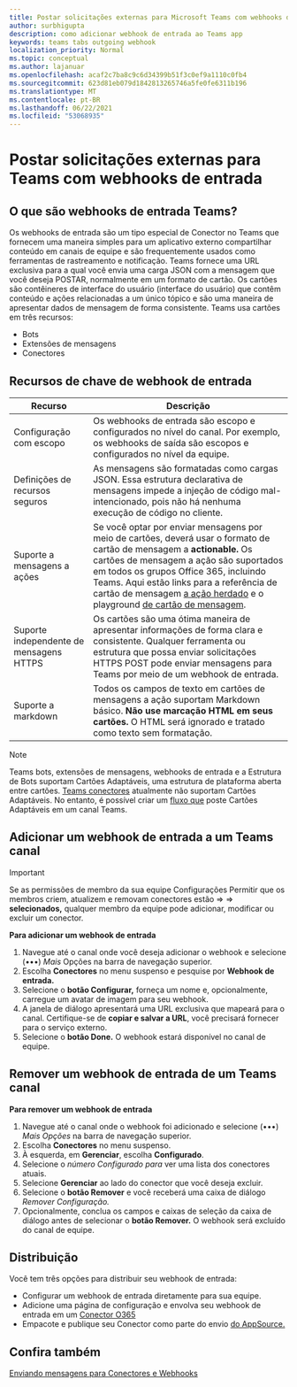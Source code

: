 ```yaml
---
title: Postar solicitações externas para Microsoft Teams com webhooks de entrada
author: surbhigupta
description: como adicionar webhook de entrada ao Teams app
keywords: teams tabs outgoing webhook
localization_priority: Normal
ms.topic: conceptual
ms.author: lajanuar
ms.openlocfilehash: acaf2c7ba8c9c6d34399b51f3c0ef9a1110c0fb4
ms.sourcegitcommit: 623d81eb079d1842813265746a5fe0fe6311b196
ms.translationtype: MT
ms.contentlocale: pt-BR
ms.lasthandoff: 06/22/2021
ms.locfileid: "53068935"
---
```

# <a name="post-external-requests-to-teams-with-incoming-webhooks"></a>Postar solicitações externas para Teams com webhooks de entrada

## <a name="what-are-incoming-webhooks-in-teams"></a>O que são webhooks de entrada Teams?

Os webhooks de entrada são um tipo especial de Conector no Teams que fornecem uma maneira simples para um aplicativo externo compartilhar conteúdo em canais de equipe e são frequentemente usados como ferramentas de rastreamento e notificação. Teams fornece uma URL exclusiva para a qual você envia uma carga JSON com a mensagem que você deseja POSTAR, normalmente em um formato de cartão. Os cartões são contêineres de interface do usuário (interface do usuário) que contêm conteúdo e ações relacionadas a um único tópico e são uma maneira de apresentar dados de mensagem de forma consistente. Teams usa cartões em três recursos:

* Bots
* Extensões de mensagens
* Conectores

## <a name="incoming-webhook-key-features"></a>Recursos de chave de webhook de entrada

| Recurso | Descrição |
| ------- | ----------- |
|Configuração com escopo|Os webhooks de entrada são escopo e configurados no nível do canal. Por exemplo, os webhooks de saída são escopos e configurados no nível da equipe.|
|Definições de recursos seguros|As mensagens são formatadas como cargas JSON. Essa estrutura declarativa de mensagens impede a injeção de código mal-intencionado, pois não há nenhuma execução de código no cliente.|
|Suporte a mensagens a ações|Se você optar por enviar mensagens por meio de cartões, deverá usar o formato de cartão de mensagem a **actionable.** Os cartões de mensagem a ação são suportados em todos os grupos Office 365, incluindo Teams. Aqui estão links para a referência de cartão de mensagem [a ação herdado](/outlook/actionable-messages/message-card-reference) e o playground [de cartão de mensagem](https://messagecardplayground.azurewebsites.net).|
|Suporte independente de mensagens HTTPS| Os cartões são uma ótima maneira de apresentar informações de forma clara e consistente. Qualquer ferramenta ou estrutura que possa enviar solicitações HTTPS POST pode enviar mensagens para Teams por meio de um webhook de entrada.|
|Suporte a markdown|Todos os campos de texto em cartões de mensagens a ação suportam Markdown básico. **Não use marcação HTML em seus cartões.** O HTML será ignorado e tratado como texto sem formatação.|

> [!Note]
> Teams bots, extensões de mensagens, webhooks de entrada e a Estrutura de Bots suportam Cartões Adaptáveis, uma estrutura de plataforma aberta entre cartões. [Teams conectores](../../webhooks-and-connectors/how-to/connectors-creating.md) atualmente não suportam Cartões Adaptáveis. No entanto, é possível criar um [fluxo que](https://flow.microsoft.com/blog/microsoft-flow-in-microsoft-teams/) poste Cartões Adaptáveis em um canal Teams.

## <a name="add-an-incoming-webhook-to-a-teams-channel"></a>Adicionar um webhook de entrada a um Teams canal

> [!Important]  
> Se as permissões de membro da sua equipe Configurações Permitir que os membros criem, atualizem e removam conectores estão  =>    =>  **selecionados,** qualquer membro da equipe pode adicionar, modificar ou excluir um conector.

**Para adicionar um webhook de entrada**

1. Navegue até o canal onde você deseja adicionar o webhook e selecione (&#8226;&#8226;&#8226;) *Mais* Opções na barra de navegação superior.
1. Escolha **Conectores** no menu suspenso e pesquise por **Webhook de entrada.**
1. Selecione o **botão Configurar,** forneça um nome e, opcionalmente, carregue um avatar de imagem para seu webhook.
1. A janela de diálogo apresentará uma URL exclusiva que mapeará para o canal. Certifique-se de **copiar e salvar a URL**, você precisará fornecer para o serviço externo.
1. Selecione o **botão Done.** O webhook estará disponível no canal de equipe.

## <a name="remove-an-incoming-webhook-from-a-teams-channel"></a>Remover um webhook de entrada de um Teams canal

**Para remover um webhook de entrada**

1. Navegue até o canal onde o webhook foi adicionado e selecione (&#8226;&#8226;&#8226;) *Mais Opções* na barra de navegação superior.
1. Escolha **Conectores** no menu suspenso.
1. À esquerda, em **Gerenciar**, escolha **Configurado**.
1. Selecione o *número Configurado para* ver uma lista dos conectores atuais.
1. Selecione **Gerenciar** ao lado do conector que você deseja excluir.
1. Selecione o **botão Remover** e você receberá uma caixa de diálogo *Remover Configuração.*
1. Opcionalmente, conclua os campos e caixas de seleção da caixa de diálogo antes de selecionar o **botão Remover.** O webhook será excluído do canal de equipe.

## <a name="distribution"></a>Distribuição

Você tem três opções para distribuir seu webhook de entrada:

* Configurar um webhook de entrada diretamente para sua equipe.
* Adicione uma página de configuração e envolva seu webhook de entrada em um [Conector O365](~/webhooks-and-connectors/how-to/connectors-creating.md)
* Empacote e publique seu Conector como parte do envio [do AppSource.](~/concepts/deploy-and-publish/office-store-guidance.md)

## <a name="see-also"></a>Confira também

[Enviando mensagens para Conectores e Webhooks](~/webhooks-and-connectors/how-to/connectors-using.md)
